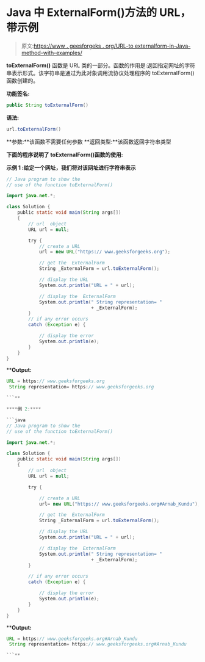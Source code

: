 # Java 中 ExternalForm()方法的 URL，带示例

> 原文:[https://www . geesforgeks . org/URL-to externalform-in-Java-method-with-examples/](https://www.geeksforgeeks.org/url-toexternalform-method-in-java-with-examples/)

**toExternalForm()** 函数是 URL 类的一部分。函数的作用是:返回指定网址的字符串表示形式。该字符串是通过为此对象调用流协议处理程序的 toExternalForm()函数创建的。

**功能签名:**

```java
public String toExternalForm()
```

**语法:**

```java
url.toExternalForm()
```

**参数:**该函数不需要任何参数
**返回类型:**该函数返回字符串类型

**下面的程序说明了 toExternalForm()函数的使用:**

****示例 1** :给定一个网址，我们将对该网址进行字符串表示**

```java
// Java program to show the
// use of the function toExternalForm()

import java.net.*;

class Solution {
    public static void main(String args[])
    {
        // url  object
        URL url = null;

        try {
            // create a URL
            url = new URL("https:// www.geeksforgeeks.org");

            // get the  ExternalForm
            String _ExternalForm = url.toExternalForm();

            // display the URL
            System.out.println("URL = " + url);

            // display the  ExternalForm
            System.out.println(" String representation= "
                               + _ExternalForm);
        }
        // if any error occurs
        catch (Exception e) {

            // display the error
            System.out.println(e);
        }
    }
}
```

****Output:**

```java
URL = https:// www.geeksforgeeks.org
 String representation= https:// www.geeksforgeeks.org

```** 

****例 2:****

```java
// Java program to show the
// use of the function toExternalForm()

import java.net.*;

class Solution {
    public static void main(String args[])
    {
        // url  object
        URL url = null;

        try {

            // create a URL
            url= new URL("https:// www.geeksforgeeks.org#Arnab_Kundu");

            // get the  ExternalForm
            String _ExternalForm = url.toExternalForm();

            // display the URL
            System.out.println("URL = " + url);

            // display the  ExternalForm
            System.out.println(" String representation= "
                               + _ExternalForm);
        }

        // if any error occurs
        catch (Exception e) {

            // display the error
            System.out.println(e);
        }
    }
}
```

****Output:**

```java
URL = https:// www.geeksforgeeks.org#Arnab_Kundu
 String representation= https:// www.geeksforgeeks.org#Arnab_Kundu

```**